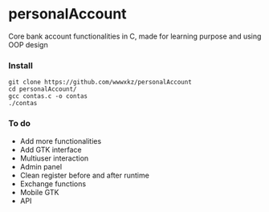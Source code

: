 # personalAccount
Core bank account functionalities in C, made for learning purpose and using OOP design 

### Install
```
git clone https://github.com/wwwxkz/personalAccount
cd personalAccount/
gcc contas.c -o contas
./contas
```

### To do 
- Add more functionalities
- Add GTK interface
- Multiuser interaction
- Admin panel
- Clean register before and after runtime
- Exchange functions
- Mobile GTK
- API
